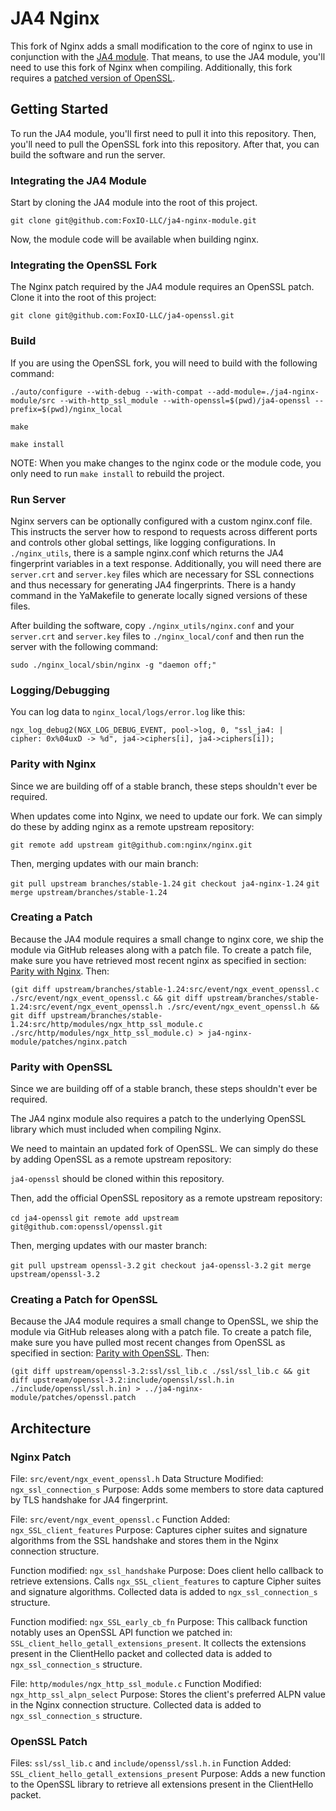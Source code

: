 # JA4 Nginx

This fork of Nginx adds a small modification to the core of nginx to use in conjunction with the [JA4 module](https://github.com/FoxIO-LLC/ja4-nginx-module). That means, to use the JA4 module, you'll need to use this fork of Nginx when compiling. Additionally, this fork requires a [patched version of OpenSSL](https://github.com/FoxIO-LLC/ja4-openssl).

## Getting Started

To run the JA4 module, you'll first need to pull it into this repository. Then, you'll need to pull the OpenSSL fork into this repository. After that, you can build the software and run the server.

### Integrating the JA4 Module

Start by cloning the JA4 module into the root of this project.

`git clone git@github.com:FoxIO-LLC/ja4-nginx-module.git`

Now, the module code will be available when building nginx.

### Integrating the OpenSSL Fork

The Nginx patch required by the JA4 module requires an OpenSSL patch.
Clone it into the root of this project:

`git clone git@github.com:FoxIO-LLC/ja4-openssl.git`

### Build

If you are using the OpenSSL fork, you will need to build with the following command:

`./auto/configure --with-debug --with-compat --add-module=./ja4-nginx-module/src --with-http_ssl_module --with-openssl=$(pwd)/ja4-openssl --prefix=$(pwd)/nginx_local`

`make`

`make install`

NOTE:
When you make changes to the nginx code or the module code, you only need to run `make install` to rebuild the project.

### Run Server

Nginx servers can be optionally configured with a custom nginx.conf file. This instructs the server how to respond to requests across different ports and controls other global settings, like logging configurations. In `./nginx_utils`, there is a sample nginx.conf which returns the JA4 fingerprint variables in a text response. Additionally, you will need there are `server.crt` and `server.key` files which are necessary for SSL connections and thus necessary for generating JA4 fingerprints. There is a handy command in the YaMakefile to generate locally signed versions of these files.

After building the software, copy `./nginx_utils/nginx.conf` and your `server.crt` and `server.key` files to `./nginx_local/conf` and then run the server with the following command:

`sudo ./nginx_local/sbin/nginx -g "daemon off;"`

### Logging/Debugging

You can log data to `nginx_local/logs/error.log` like this:

`ngx_log_debug2(NGX_LOG_DEBUG_EVENT, pool->log, 0, "ssl_ja4: |    cipher: 0x%04uxD -> %d", ja4->ciphers[i], ja4->ciphers[i]);`

### Parity with Nginx

Since we are building off of a stable branch, these steps shouldn't ever be required.

When updates come into Nginx, we need to update our fork. We can simply do these by adding nginx as a remote upstream repository:

`git remote add upstream git@github.com:nginx/nginx.git`

Then, merging updates with our main branch:

`git pull upstream branches/stable-1.24`
`git checkout ja4-nginx-1.24`
`git merge upstream/branches/stable-1.24`

### Creating a Patch

Because the JA4 module requires a small change to nginx core, we ship the module via GitHub releases along with a patch file. To create a patch file, make sure you have retrieved most recent nginx as specified in section: [Parity with Nginx](#parity-with-nginx). Then:

`(git diff upstream/branches/stable-1.24:src/event/ngx_event_openssl.c ./src/event/ngx_event_openssl.c && git diff upstream/branches/stable-1.24:src/event/ngx_event_openssl.h ./src/event/ngx_event_openssl.h && git diff upstream/branches/stable-1.24:src/http/modules/ngx_http_ssl_module.c ./src/http/modules/ngx_http_ssl_module.c) > ja4-nginx-module/patches/nginx.patch`

### Parity with OpenSSL

Since we are building off of a stable branch, these steps shouldn't ever be required.

The JA4 nginx module also requires a patch to the underlying OpenSSL library which must included when compiling Nginx.

We need to maintain an updated fork of OpenSSL. We can simply do these by adding OpenSSL as a remote upstream repository:

`ja4-openssl` should be cloned within this repository.

Then, add the official OpenSSL repository as a remote upstream repository:

`cd ja4-openssl`
`git remote add upstream git@github.com:openssl/openssl.git`

Then, merging updates with our master branch:

`git pull upstream openssl-3.2`
`git checkout ja4-openssl-3.2`
`git merge upstream/openssl-3.2`

### Creating a Patch for OpenSSL

Because the JA4 module requires a small change to OpenSSL, we ship the module via GitHub releases along with a patch file. To create a patch file, make sure you have pulled most recent changes from OpenSSL as specified in section: [Parity with OpenSSL](#parity-with-openssl). Then:

`(git diff upstream/openssl-3.2:ssl/ssl_lib.c ./ssl/ssl_lib.c && git diff upstream/openssl-3.2:include/openssl/ssl.h.in ./include/openssl/ssl.h.in) > ../ja4-nginx-module/patches/openssl.patch`

## Architecture

### Nginx Patch

File: `src/event/ngx_event_openssl.h`
Data Structure Modified: `ngx_ssl_connection_s`
Purpose: Adds some members to store data captured by TLS handshake for JA4 fingerprint.

File: `src/event/ngx_event_openssl.c`
Function Added: `ngx_SSL_client_features`
Purpose: Captures cipher suites and signature algorithms from the SSL handshake and stores them in the Nginx connection structure.

Function modified: `ngx_ssl_handshake`
Purpose: Does client hello callback to retrieve extensions. Calls `ngx_SSL_client_features` to capture Cipher suites and signature algorithms. Collected data is added to `ngx_ssl_connection_s` structure.

Function modified: `ngx_SSL_early_cb_fn`
Purpose: This callback function notably uses an OpenSSL API function we patched in: `SSL_client_hello_getall_extensions_present`. It collects the extensions present in the ClientHello packet and collected data is added to `ngx_ssl_connection_s` structure.

File: `http/modules/ngx_http_ssl_module.c`
Function Modified: `ngx_http_ssl_alpn_select`
Purpose: Stores the client's preferred ALPN value in the Nginx connection structure. Collected data is added to `ngx_ssl_connection_s` structure.

### OpenSSL Patch

Files: `ssl/ssl_lib.c` and `include/openssl/ssl.h.in`
Function Added: `SSL_client_hello_getall_extensions_present`
Purpose: Adds a new function to the OpenSSL library to retrieve all extensions present in the ClientHello packet.
